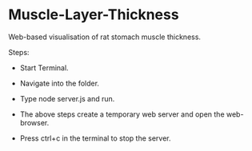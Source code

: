 # Muscle-Layer-Thickness

Web-based visualisation of rat stomach muscle thickness.

Steps:

- Start Terminal.

- Navigate into the folder.

- Type node server.js and run.

- The above steps create a temporary web server and open the web-browser.

- Press ctrl+c in the terminal to stop the server.

